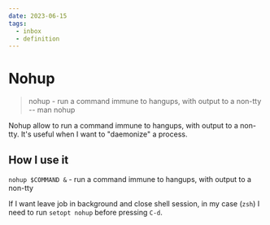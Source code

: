 ```yaml
---
date: 2023-06-15
tags:
  - inbox
  - definition
---
```


# Nohup

> nohup - run a command immune to hangups, with output to a non-tty
> -- man nohup

Nohup allow to run a command immune to hangups, with output to a non-tty.
It's useful when I want to "daemonize" a process.

## How I use it

`nohup $COMMAND &` - run a command immune to hangups, with output to a non-tty

If I want leave job in background and close shell session, in my case (`zsh`) I
need to run `setopt nohup` before pressing `C-d`.
